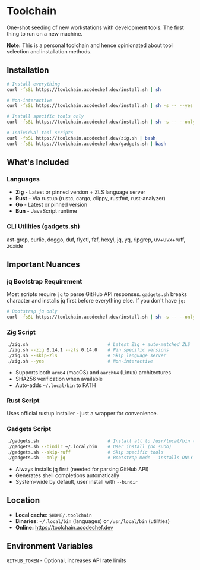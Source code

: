 # Toolchain

One-shot seeding of new workstations with development tools. The first thing to run on a new machine.

**Note:** This is a personal toolchain and hence opinionated about tool selection and installation methods.

## Installation

```bash
# Install everything
curl -fsSL https://toolchain.acodechef.dev/install.sh | sh

# Non-interactive
curl -fsSL https://toolchain.acodechef.dev/install.sh | sh -s -- --yes

# Install specific tools only
curl -fsSL https://toolchain.acodechef.dev/install.sh | sh -s -- --only-rust --only-go

# Individual tool scripts
curl -fsSL https://toolchain.acodechef.dev/zig.sh | bash
curl -fsSL https://toolchain.acodechef.dev/gadgets.sh | bash
```

## What's Included

### Languages
- **Zig** - Latest or pinned version + ZLS language server
- **Rust** - Via rustup (rustc, cargo, clippy, rustfmt, rust-analyzer)
- **Go** - Latest or pinned version
- **Bun** - JavaScript runtime

### CLI Utilities (gadgets.sh)
ast-grep, curlie, doggo, duf, flyctl, fzf, hexyl, jq, yq, ripgrep, uv+uvx+ruff, zoxide

## Important Nuances

### jq Bootstrap Requirement
Most scripts require `jq` to parse GitHub API responses. `gadgets.sh` breaks character and installs jq first before everything else. If you don't have `jq`:

```bash
# Bootstrap jq only
curl -fsSL https://toolchain.acodechef.dev/install.sh | sh -s -- --only-jq
```

### Zig Script
```bash
./zig.sh                              # Latest Zig + auto-matched ZLS
./zig.sh --zig 0.14.1 --zls 0.14.0    # Pin specific versions
./zig.sh --skip-zls                   # Skip language server
./zig.sh --yes                        # Non-interactive
```

- Supports both `arm64` (macOS) and `aarch64` (Linux) architectures
- SHA256 verification when available
- Auto-adds `~/.local/bin` to PATH

### Rust Script
Uses official rustup installer - just a wrapper for convenience.

### Gadgets Script
```bash
./gadgets.sh                          # Install all to /usr/local/bin (needs sudo)
./gadgets.sh --bindir ~/.local/bin    # User install (no sudo)
./gadgets.sh --skip-ruff              # Skip specific tools
./gadgets.sh --only-jq                # Bootstrap mode - installs ONLY jq
```

- Always installs jq first (needed for parsing GitHub API)
- Generates shell completions automatically
- System-wide by default, user install with `--bindir`

## Location

- **Local cache:** `$HOME/.toolchain`
- **Binaries:** `~/.local/bin` (languages) or `/usr/local/bin` (utilities)
- **Online:** https://toolchain.acodechef.dev

## Environment Variables

`GITHUB_TOKEN` - Optional, increases API rate limits
